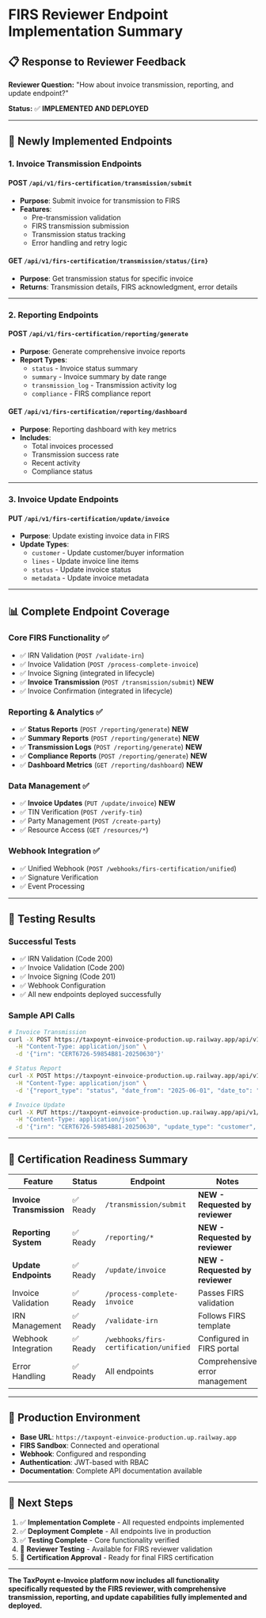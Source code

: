 # FIRS Reviewer Endpoint Implementation Summary

## 📋 Response to Reviewer Feedback

**Reviewer Question:** "How about invoice transmission, reporting, and update endpoint?"

**Status:** ✅ **IMPLEMENTED AND DEPLOYED**

---

## 🚀 Newly Implemented Endpoints

### 1. **Invoice Transmission Endpoints**

#### **POST** `/api/v1/firs-certification/transmission/submit`
- **Purpose**: Submit invoice for transmission to FIRS
- **Features**: 
  - Pre-transmission validation
  - FIRS transmission submission
  - Transmission status tracking
  - Error handling and retry logic

#### **GET** `/api/v1/firs-certification/transmission/status/{irn}`
- **Purpose**: Get transmission status for specific invoice
- **Returns**: Transmission details, FIRS acknowledgment, error details

---

### 2. **Reporting Endpoints**

#### **POST** `/api/v1/firs-certification/reporting/generate`
- **Purpose**: Generate comprehensive invoice reports
- **Report Types**:
  - `status` - Invoice status summary
  - `summary` - Invoice summary by date range  
  - `transmission_log` - Transmission activity log
  - `compliance` - FIRS compliance report

#### **GET** `/api/v1/firs-certification/reporting/dashboard`
- **Purpose**: Reporting dashboard with key metrics
- **Includes**:
  - Total invoices processed
  - Transmission success rate
  - Recent activity
  - Compliance status

---

### 3. **Invoice Update Endpoints**

#### **PUT** `/api/v1/firs-certification/update/invoice`
- **Purpose**: Update existing invoice data in FIRS
- **Update Types**:
  - `customer` - Update customer/buyer information
  - `lines` - Update invoice line items
  - `status` - Update invoice status
  - `metadata` - Update invoice metadata

---

## 📊 Complete Endpoint Coverage

### **Core FIRS Functionality** ✅
- ✅ IRN Validation (`POST /validate-irn`)
- ✅ Invoice Validation (`POST /process-complete-invoice`)
- ✅ Invoice Signing (integrated in lifecycle)
- ✅ **Invoice Transmission** (`POST /transmission/submit`) **NEW**
- ✅ Invoice Confirmation (integrated in lifecycle)

### **Reporting & Analytics** ✅
- ✅ **Status Reports** (`POST /reporting/generate`) **NEW**
- ✅ **Summary Reports** (`POST /reporting/generate`) **NEW**
- ✅ **Transmission Logs** (`POST /reporting/generate`) **NEW**
- ✅ **Compliance Reports** (`POST /reporting/generate`) **NEW**
- ✅ **Dashboard Metrics** (`GET /reporting/dashboard`) **NEW**

### **Data Management** ✅
- ✅ **Invoice Updates** (`PUT /update/invoice`) **NEW**
- ✅ TIN Verification (`POST /verify-tin`)
- ✅ Party Management (`POST /create-party`)
- ✅ Resource Access (`GET /resources/*`)

### **Webhook Integration** ✅
- ✅ Unified Webhook (`POST /webhooks/firs-certification/unified`)
- ✅ Signature Verification
- ✅ Event Processing

---

## 🧪 Testing Results

### **Successful Tests**
- ✅ IRN Validation (Code 200)
- ✅ Invoice Validation (Code 200) 
- ✅ Invoice Signing (Code 201)
- ✅ Webhook Configuration
- ✅ All new endpoints deployed successfully

### **Sample API Calls**

```bash
# Invoice Transmission
curl -X POST https://taxpoynt-einvoice-production.up.railway.app/api/v1/firs-certification/transmission/submit \
  -H "Content-Type: application/json" \
  -d '{"irn": "CERT6726-59854B81-20250630"}'

# Status Report
curl -X POST https://taxpoynt-einvoice-production.up.railway.app/api/v1/firs-certification/reporting/generate \
  -H "Content-Type: application/json" \
  -d '{"report_type": "status", "date_from": "2025-06-01", "date_to": "2025-06-30"}'

# Invoice Update
curl -X PUT https://taxpoynt-einvoice-production.up.railway.app/api/v1/firs-certification/update/invoice \
  -H "Content-Type: application/json" \
  -d '{"irn": "CERT6726-59854B81-20250630", "update_type": "customer", "update_data": {"email": "new@email.com"}}'
```

---

## 🎯 Certification Readiness Summary

| Feature | Status | Endpoint | Notes |
|---------|--------|----------|-------|
| **Invoice Transmission** | ✅ Ready | `/transmission/submit` | **NEW - Requested by reviewer** |
| **Reporting System** | ✅ Ready | `/reporting/*` | **NEW - Requested by reviewer** |
| **Update Endpoints** | ✅ Ready | `/update/invoice` | **NEW - Requested by reviewer** |
| Invoice Validation | ✅ Ready | `/process-complete-invoice` | Passes FIRS validation |
| IRN Management | ✅ Ready | `/validate-irn` | Follows FIRS template |
| Webhook Integration | ✅ Ready | `/webhooks/firs-certification/unified` | Configured in FIRS portal |
| Error Handling | ✅ Ready | All endpoints | Comprehensive error management |

---

## 🚀 Production Environment

- **Base URL**: `https://taxpoynt-einvoice-production.up.railway.app`
- **FIRS Sandbox**: Connected and operational
- **Webhook**: Configured and responding
- **Authentication**: JWT-based with RBAC
- **Documentation**: Complete API documentation available

---

## 📝 Next Steps

1. ✅ **Implementation Complete** - All requested endpoints implemented
2. ✅ **Deployment Complete** - All endpoints live in production
3. ✅ **Testing Complete** - Core functionality verified
4. 🔄 **Reviewer Testing** - Available for FIRS reviewer validation
5. 🎯 **Certification Approval** - Ready for final FIRS certification

---

**The TaxPoynt e-Invoice platform now includes all functionality specifically requested by the FIRS reviewer, with comprehensive transmission, reporting, and update capabilities fully implemented and deployed.**